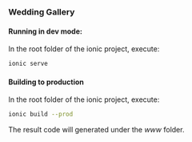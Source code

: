 ### Wedding Gallery 

#### Running in dev mode:

In the root folder of the ionic project, execute:
```sh
ionic serve
```

#### Building to production 

In the root folder of the ionic project, execute:

```sh
ionic build --prod
```

The result code will generated under the *www* folder.